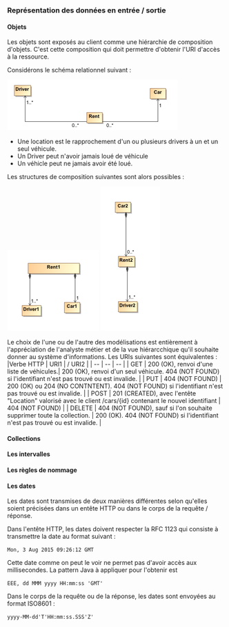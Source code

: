 ### Représentation des données en entrée / sortie
#### Objets

Les objets sont exposés au client comme une hiérarchie de composition d'objets. C'est cette composition qui doit permettre d'obtenir l'URI d'accès à la ressource.

Considérons le schéma relationnel suivant :

![Rental Diagram](rent2.png)

- Une location est le rapprochement d'un ou plusieurs drivers à un et un seul véhicule.
- Un Driver peut n'avoir jamais loué de véhicule
- Un véhicle peut ne jamais avoir été loué.

Les structures de composition suivantes sont alors possibles :

![](rent3.png)
![](rent5.png)

Le choix de l'une ou de l'autre des modélisations est entièrement à l'appréciation de l'analyste métier et de la vue hiérarcchique qu'il souhaite donner au système d'informations. Les URIs suivantes sont équivalentes :
|Verbe HTTP | URI1 | / URI2 |
| -- | -- | -- |
| GET | 200 (OK), renvoi d'une liste de véhicules.| 200 (OK), renvoi d'un seul véhicule. 404 (NOT FOUND) si l'identifiant n'est pas trouvé ou est invalide. |
| PUT | 404 (NOT FOUND) | 200 (OK) ou 204 (NO CONTNTENT). 404 (NOT FOUND) si l'identifiant n'est pas trouvé ou est invalide. |
| POST | 201 (CREATED), avec l'entête "Location" valorisé avec le client /cars/{id} contenant le nouvel identifiant | 404 (NOT FOUND) |
| DELETE | 404 (NOT FOUND), sauf si l'on souhaite supprimer toute la collection. | 200 (OK). 404 (NOT FOUND) si l'identifiant n'est pas trouvé ou est invalide.   |


#### Collections
#### Les intervalles
#### Les règles de nommage
#### Les dates
Les dates sont transmises de deux manières différentes selon qu'elles soient précisées dans un entête HTTP ou dans le corps de la requête / réponse.

Dans l'entête HTTP, les dates doivent respecter la RFC 1123 qui consiste à transmettre la date au format suivant :
````
Mon, 3 Aug 2015 09:26:12 GMT
````
Cette date comme on peut le voir ne permet pas d'avoir accès aux millisecondes. La pattern Java à appliquer pour l'obtenir est
```
EEE, dd MMM yyyy HH:mm:ss 'GMT'
```

Dans le corps de la requête ou de la réponse, les dates sont envoyées au format ISO8601 :
```
yyyy-MM-dd'T'HH:mm:ss.SSS'Z'
```


